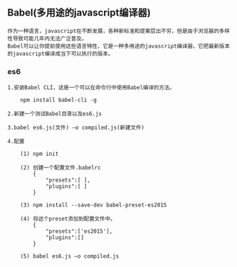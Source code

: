 ## Babel(多用途的javascript编译器)

    作为一种语言，javascript在不断发展，各种新标准和提案层出不穷，但是由于浏览器的多样性导致可能几年内无法广泛普及。
    Babel可以让你提前使用这些语言特性，它是一种多用途的javascript编译器，它把最新版本的javascript编译成当下可以执行的版本。


### es6


    1.安装Babel CLI，这是一个可以在命令行中使用Babel编译的方法。

        npm install babel-cli -g
    
    2.新建一个测试Babel目录以及es6.js

    3.babel es6.js(文件) –o compiled.js(新建文件)

    4.配置
    
        (1) npm init

        (2) 创建一个配置文件.babelrc
            {
                "presets":[ ],
                "plugins":[ ]
            }
        
        (3) npm install --save-dev babel-preset-es2015

        (4) 将这个preset添加到配置文件中。
            {
                "presets":['es2015'],
                "plugins":[]
            }

        (5) babel es6.js –o compiled.js

